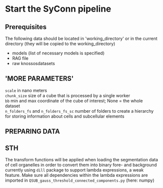 # Start the SyConn pipeline


## Prerequisites
The following data should be located in 'working_directory' or in the 
current directory (they will be copied to the working_directory)
* models (list of necessary models is specified)
* RAG file 
* raw knossosdatasets

## 

## 'MORE PARAMETERS'
`scale` in nano meters \
`chunk_size` size of a cube that is processed by a single worker \
`bb` min and max coordinate of the cube of interest; 
None = the whole dataset \
`n_folders_fs` and `n_folders_fs_sc` number of folders to create 
a hierarchy for storing information about cells and subcellular elements

## PREPARING DATA



## STH

The transform functions will be applied when loading the segmentation 
data of cell organelles in order to convert them into binary fore- and 
background currently using `dill` package to support lambda expressions, 
a weak feature. 
Make sure all dependencies within the lambda expressions are imported 
in `QSUB_gauss_threshold_connected_components.py` (here: numpy)

